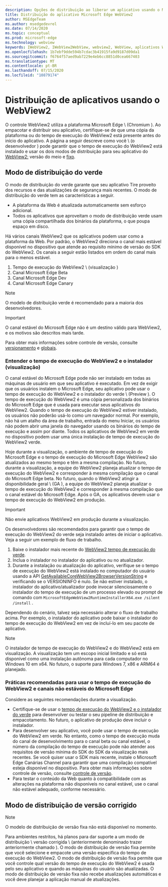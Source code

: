 ```yaml
---
description: Opções de distribuição ao liberar um aplicativo usando o Microsoft Edge WebView2
title: Distribuição do aplicativo Microsoft Edge WebView2
author: MSEdgeTeam
ms.author: msedgedevrel
ms.date: 07/14/2020
ms.topic: conceptual
ms.prod: microsoft-edge
ms.technology: webview
keywords: IWebView2, IWebView2WebView, webview2, WebView, aplicativos WPF, WPF, Edge, ICoreWebView2, ICoreWebView2Host, controle do navegador, HTML Edge
ms.openlocfilehash: 1b7ebf9dde594b7cdac3b41915fa9d9187d09da1
ms.sourcegitcommit: f6764f57aed9ab7229e4eb6cc8851d0cea667403
ms.translationtype: MT
ms.contentlocale: pt-BR
ms.lasthandoff: 07/15/2020
ms.locfileid: "10879174"
---
```

# Distribuição de aplicativos usando o WebView2  

O controle WebView2 utiliza a plataforma Microsoft Edge \ (Chromium \).  Ao empacotar e distribuir seu aplicativo, certifique-se de que uma cópia da plataforma ou do tempo de execução do WebView2 está presente antes do início do aplicativo.  A página a seguir descreve como você \ (o desenvolvedor \) pode garantir que o tempo de execução do WebView2 está instalado e usar os dois modos de distribuição para seu aplicativo do [WebView2:](#evergreen-distribution-mode) versão do meio e [fixo](#fixed-version-distribution-mode).  

## Modo de distribuição do verde  

O modo de distribuição do verde garante que seu aplicativo Tire proveito dos recursos e das atualizações de segurança mais recentes.  O modo de distribuição do verde tem as características a seguir.  

*   A plataforma da Web é atualizada automaticamente sem esforço adicional.  
*   Todos os aplicativos que aproveitam o modo de distribuição verde usam uma cópia compartilhada dos binários da plataforma, o que poupa espaço em disco.  

Há vários canais WebView2 que os aplicativos podem usar como a plataforma da Web.  Por padrão, o WebView2 direciona o canal mais estável disponível no dispositivo que atende ao requisito mínimo de versão do SDK do WebView2.  Os canais a seguir estão listados em ordem do canal mais para o menos estável.  

1.  Tempo de execução do WebView2 \ (visualização \)  
1.  Canal Microsoft Edge Beta  
1.  Canal Microsoft Edge Dev  
1.  Canal Microsoft Edge Canary    

> [!NOTE]
> O modelo de distribuição verde é recomendado para a maioria dos desenvolvedores.  

> [!IMPORTANT]
> O canal estável do Microsoft Edge não é um destino válido para WebView2, e os motivos são descritos mais tarde.  

Para obter mais informações sobre controle de versão, consulte [versionamento][ConceptsVersioning] e [globais][ReferenceWin3209538WebviewIdl].  

### Entender o tempo de execução do WebView2 e o instalador (visualização)  

O canal estável do Microsoft Edge pode não ser instalado em todas as máquinas de usuário em que seu aplicativo é executado.  Em vez de exigir que os usuários instalem o Microsoft Edge, seu aplicativo pode usar o tempo de execução do WebView2 e o instalador do verde \ (Preview \).  O tempo de execução do WebView2 é uma cópia personalizada dos binários do Microsoft Edge que é usada para executar seus aplicativos do WebView2.  Quando o tempo de execução do WebView2 estiver instalado, os usuários não poderão usá-lo como um navegador normal.  Por exemplo, não há um atalho da área de trabalho, entrada do menu Iniciar, os usuários não podem abrir uma janela do navegador usando os binários do tempo de execução e assim por diante.  Todos os aplicativos de WebView2 em verde no dispositivo podem usar uma única instalação de tempo de execução do WebView2 verde.  

Hoje durante a visualização, o ambiente de tempo de execução do Microsoft Edge e o tempo de execução do Microsoft Edge WebView2 são atualizados ao mesmo tempo e têm a mesma compilação.  No futuro, durante a visualização, a equipe do WebView2 planeja atualizar o tempo de execução do WebView2 e corresponder à mesma compilação que o canal do Microsoft Edge beta.  No futuro, quando o WebView2 atingir a disponibilidade geral \ (GA \), a equipe do WebView2 planeja atualizar o tempo de execução do WebView2 e corresponder à mesma compilação que o canal estável do Microsoft Edge.  Após o GA, os aplicativos devem usar o tempo de execução do WebView2 em produção.  

> [!IMPORTANT]
> Não envie aplicativos WebView2 em produção durante a visualização.  

Os desenvolvedores são recomendados para garantir que o tempo de execução do WebView2 do verde seja instalado antes de iniciar o aplicativo. Veja a seguir um exemplo de fluxo de trabalho.  

1.  Baixe o instalador mais recente do [WebView2 tempo de execução do verde][Webview2Installer].  
1.  Inclua o instalador no instalador do aplicativo ou no atualizador.  
1.  Durante a instalação ou atualização do aplicativo, verifique se o tempo de execução do WebView2 está instalado no computador do usuário usando a API [GetAvailableCoreWebView2BrowserVersionString](../reference/win32/0-9-538/webview2-idl.md#getavailablecorewebview2browserversionstring) e verificando se o VERSIONINFO é nulo. Se não estiver instalado, o instalador do aplicativo/atualizador pode invocar silenciosamente o instalador do tempo de execução de um processo elevado ou prompt de comando com `MicrosoftEdgeWebView2RuntimeInstallerX64.exe /silent /install` . 

Dependendo do cenário, talvez seja necessário alterar o fluxo de trabalho acima.  Por exemplo, o instalador do aplicativo pode baixar o instalador do tempo de execução do WebView2 em vez de incluí-lo em seu pacote de aplicativo.  

> [!NOTE]
> O instalador de tempo de execução do WebView2 e do WebView2 está em visualização.  A visualização tem um escopo inicial limitado e só está disponível como uma instalação autônoma para cada computador no Windows 10 em x64.  No futuro, o suporte para Windows 7, x86 e ARM64 é planejado.  

### Práticas recomendadas para usar o tempo de execução do WebView2 e canais não estáveis do Microsoft Edge  

Considere as seguintes recomendações durante a visualização.  

*   Certifique-se de usar o [tempo de execução do WebView2 e o instalador do verde][Webview2Installer] para desenvolver ou testar o seu pipeline de distribuição e empacotamento.  No futuro, o aplicativo de produção deve incluir o instalador.  
*   Para desenvolver seu aplicativo, você pode usar o tempo de execução do WebView2 em verde.  No entanto, como o tempo de execução muda do canal de desenvolvimento para o canal beta ou canal estável, o número da compilação do tempo de execução pode não atender aos requisitos de versão mínima do SDK do SDK da visualização mais recentes.  Se você quiser usar o SDK mais recente, instale o Microsoft Edge Canárias Channel para garantir que uma compilação compatível esteja disponível no dispositivo.  Para obter mais informações sobre controle de versão, consulte [controle de versão][ConceptsVersioning].  
*   Para testar o conteúdo da Web quanto à compatibilidade com as alterações na plataforma não disponíveis no canal estável, use o canal não estável adequado, conforme necessário.  

## Modo de distribuição de versão corrigido  

> [!NOTE]
> O modelo de distribuição de versão fixa não está disponível no momento.  

Para ambientes restritos, há planos para dar suporte a um modo de distribuição \ versão corrigida \ (anteriormente denominado trazer anteriormente chamado \).  O modo de distribuição de versão fixa permite que você selecione e empacote uma versão específica do tempo de execução do WebView2.  O modo de distribuição de versão fixa permite que você controle qual versão do tempo de execução do WebView2 é usada pelo seu aplicativo e quando as máquinas do usuário são atualizadas.  O modo de distribuição de versão fixa não recebe atualizações automáticas e você deve planejar a aplicação manual de atualizações.  

<!-- links -->  

[ConceptsVersioning]: ./versioning.md "Noções básicas sobre versões do navegador e WebView2 | Documentos da Microsoft"  
[ReferenceWin3209538WebviewIdl]: ../reference/win32/0-9-538/webview2-idl.md  "Globais | Documentos da Microsoft"  

[Webview2Installer]: https://developer.microsoft.com/microsoft-edge/webview2 "Instalador do WebView2"  
